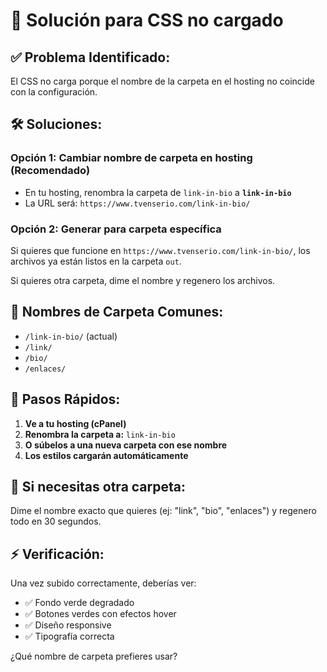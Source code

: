 # 🔧 Solución para CSS no cargado

## ✅ **Problema Identificado:**
El CSS no carga porque el nombre de la carpeta en el hosting no coincide con la configuración.

## 🛠️ **Soluciones:**

### **Opción 1: Cambiar nombre de carpeta en hosting (Recomendado)**
- En tu hosting, renombra la carpeta de `link-in-bio` a **`link-in-bio`**
- La URL será: `https://www.tvenserio.com/link-in-bio/`

### **Opción 2: Generar para carpeta específica**

Si quieres que funcione en `https://www.tvenserio.com/link-in-bio/`, los archivos ya están listos en la carpeta `out`.

Si quieres otra carpeta, dime el nombre y regenero los archivos.

## 📁 **Nombres de Carpeta Comunes:**
- `/link-in-bio/` (actual)
- `/link/`
- `/bio/`
- `/enlaces/`

## 🚀 **Pasos Rápidos:**

1. **Ve a tu hosting (cPanel)**
2. **Renombra la carpeta a:** `link-in-bio`
3. **O súbelos a una nueva carpeta con ese nombre**
4. **Los estilos cargarán automáticamente**

## 🔄 **Si necesitas otra carpeta:**

Dime el nombre exacto que quieres (ej: "link", "bio", "enlaces") y regenero todo en 30 segundos.

## ⚡ **Verificación:**
Una vez subido correctamente, deberías ver:
- ✅ Fondo verde degradado
- ✅ Botones verdes con efectos hover
- ✅ Diseño responsive
- ✅ Tipografía correcta

¿Qué nombre de carpeta prefieres usar?